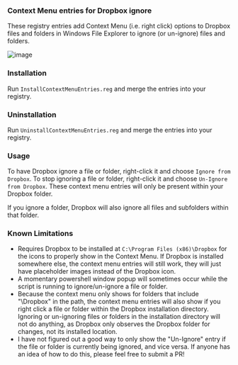 ### Context Menu entries for Dropbox ignore
These registry entries add Context Menu (i.e. right click) options to Dropbox files and folders in Windows File Explorer to ignore (or un-ignore) files and folders.

![image](https://user-images.githubusercontent.com/3628457/172520857-97fce272-90c2-46b3-a481-978c050dbc47.png)

### Installation
Run `InstallContextMenuEntries.reg` and merge the entries into your registry.

### Uninstallation
Run `UninstallContextMenuEntries.reg` and merge the entries into your registry.

### Usage
To have Dropbox ignore a file or folder, right-click it and choose `Ignore from Dropbox`. To stop ignoring a file or folder, right-click it and choose `Un-Ignore from Dropbox`. These context menu entries will only be present within your Dropbox folder.

If you ignore a folder, Dropbox will also ignore all files and subfolders within that folder.

### Known Limitations
- Requires Dropbox to be installed at `C:\Program Files (x86)\Dropbox` for the icons to properly show in the Context Menu. If Dropbox is installed somewhere else, the context menu entries will still work, they will just have placeholder images instead of the Dropbox icon.
- A momentary powershell window popup will sometimes occur while the script is running to ignore/un-ignore a file or folder.
- Because the context menu only shows for folders that include "\Dropbox" in the path, the context menu entries will also show if you right click a file or folder within the Dropbox installation directory. Ignoring or un-ignoring files or folders in the installation directory will not do anything, as Dropbox only observes the Dropbox folder for changes, not its installed location.
- I have not figured out a good way to only show the "Un-Ignore" entry if the file or folder is currently being ignored, and vice versa. If anyone has an idea of how to do this, please feel free to submit a PR!

